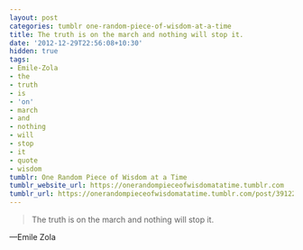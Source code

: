 ```yaml
---
layout: post
categories: tumblr one-random-piece-of-wisdom-at-a-time
title: The truth is on the march and nothing will stop it.
date: '2012-12-29T22:56:08+10:30'
hidden: true
tags:
- Emile-Zola
- the
- truth
- is
- 'on'
- march
- and
- nothing
- will
- stop
- it
- quote
- wisdom
tumblr: One Random Piece of Wisdom at a Time
tumblr_website_url: https://onerandompieceofwisdomatatime.tumblr.com
tumblr_url: https://onerandompieceofwisdomatatime.tumblr.com/post/39122524034/the-truth-is-on-the-march-and-nothing-will-stop
---
```

> The truth is on the march and nothing will stop it.

—Emile Zola
